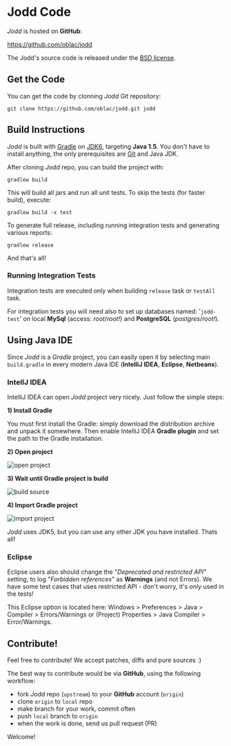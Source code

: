 # Jodd Code

*Jodd* is hosted on **GitHub**:

<div class="button button-long"><a href="https://github.com/oblac/jodd">https://github.com/oblac/jodd</a></div>

The Jodd's source code is released under the [BSD license](/license.html).

## Get the Code

You can get the code by clonning *Jodd* Git repository:

	git clone https://github.com/oblac/jodd.git jodd

## Build Instructions

*Jodd* is built with [Gradle](http://gradle.org) on [JDK6](http://www.oracle.com/technetwork/java/javasebusiness/downloads/java-archive-downloads-javase6-419409.html), targeting **Java 1.5**. You don't have to install anything, the only prerequisites are [Git](http://help.github.com/set-up-git-redirect) and Java JDK.

After cloning *Jodd* repo, you can build the project with:

	gradlew build

This will build all jars and run all unit tests. To skip the tests (for faster build), execute:

	gradlew build -x test

To generate full release, including running integration tests and generating various reports:

	gradlew release

And that's all!

### Running Integration Tests

Integration tests are executed only when building `release` task or `testAll` task.

For integration tests you will need also to set up databases named: '`jodd-test`' on local **MySql** (access: _root_/_root!_) and **PostgreSQL** (_postgres_/_root!_).

## Using Java IDE

Since *Jodd* is a *Gradle* project, you can easily open it by selecting main `build.gradle` in
every modern Java IDE (**IntelliJ IDEA**, **Eclipse**, **Netbeans**).

### IntellJ IDEA

IntelliJ IDEA can open *Jodd* project very nicely. Just follow the simple steps:

**1) Install Gradle**

You must first install the Gradle: simply download the distribution archive
and unpack it somewhere. Then enable IntelliJ IDEA **Gradle plugin** and set
the path to the Gradle installation.

**2) Open project**

![open project](gfx/source-1-open-project.png)

**3) Wait until Gradle project is build**

![build source](gfx/source-2-building.png)

**4) Import Gradle project**

![import project](gfx/source-3-import-project.png)

*Jodd* uses JDK5, but you can use any other JDK you have installed. Thats all!


### Eclipse

Eclipse users also should change the "_Deprecated and restricted API_" setting, to log "_Forbidden references_" as **Warnings** (and not Errors). We have some test cases that uses restricted API - don't worry, it's _only_ used in the tests!

This Eclipse option is located here: Windows > Preferences > Java > Compiler > Errors/Warnings or (Project) Properties > Java Compiler > Error/Warnings.


## Contribute!

Feel free to contribute! We accept patches, diffs and pure sources :)

The best way to contribute would be via **GitHub**, using the following workflow:

+ fork *Jodd* repo (<code>upstream</code>) to your **GitHub** account (`origin`)
+ clone `origin` to `local` repo
+ make branch for your work, commit often
+ push `local` branch to `origin`
+ when the work is done, send us pull request (PR)

Welcome!